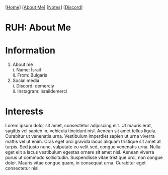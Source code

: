 [[Home](index.md)] [[About Me](ABOUT.md)] [[Notes](NOTES.md)] [[Discord](DISCORD.md)]

# RUH: About Me

# Information
1. About me    
  i. Name: İsrail    
  ii. From: Bulgaria
2. Social media    
  i. Discord: demerciy    
  ii. Instagram: israildemerci    

# Interests
Lorem ipsum dolor sit amet, consectetur adipiscing elit. Ut mauris erat, sagittis vel sapien in, vehicula tincidunt nisl. Aenean sit amet tellus ligula. Curabitur ut venenatis urna. Vestibulum imperdiet sapien ut urna viverra mattis vel ut enim. Cras eget orci gravida lacus aliquam tristique sit amet at turpis. Sed justo nunc, vulputate eu velit sed, congue venenatis urna. Nulla eget elit a lacus vestibulum egestas ornare sit amet nisl. Aenean viverra purus ut commodo sollicitudin. Suspendisse vitae tristique orci, non congue dolor. Mauris vitae congue quam, in consequat urna. Curabitur eget consectetur nisl. 
